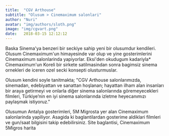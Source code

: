 ```yaml
---
title:  "CGV Arthouse"
subtitle: "Olusum > Cinemaximum salonlari"
author: "Nuri"
avatar: "img/authors/sloth.png"
image: "img/cgvart.png"
date:   2018-03-15 12:12:12
---
```


Baska Sinema'ya benzeri bir seckiye sahip yeni bir olusumdur kendileri. Olusum Cinemaximum'un himayesinde var olup ve yine gosterimlerini Cinemaximum salonlarinda yapiyorlar. Eksi'den okudugum kadariyla* Cinemaximum'un Koreli bir sirkete satilmasindan sonra bagimsiz sinema ornekleri de iceren ozel secki konsepti olusturmuslar. 

Olusum kendini soyle tanitmakta; "CGV Arthouse salonlarımızda, sinemadan, edebiyattan ve sanattan hoşlanan; hayattan ilham alan insanları bir araya getirmeyi ve onlarla diğer sinema salonlarında göremeyecekleri filmleri, Türkiye’nin en iyi sinema salonlarında izletme heyecanımızı paylaşmak istiyoruz."

Olusumun Antalya gosterimleri, 5M Migrosta yer alan Cinemaximum salonlarinda yapiliyor. Asagida ki baglantilardan gosterime aldiklari filmleri ve gun/saat bilgisini takip edebilirsiniz.
Site baglantisi, Cinemaximum 5Migros harita
